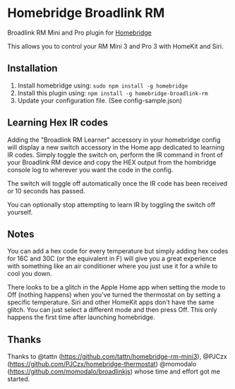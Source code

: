# Homebridge Broadlink RM

Broadlink RM Mini and Pro plugin for [Homebridge](https://github.com/nfarina/homebridge)

This allows you to control your RM Mini 3 and Pro 3 with HomeKit and Siri.

## Installation

1. Install homebridge using: `sudo npm install -g homebridge`
2. Install this plugin using: `npm install -g homebridge-broadlink-rm`
3. Update your configuration file. (See config-sample.json)

## Learning Hex IR codes

Adding the "Broadlink RM Learner" accessory in your homebridge config will display a new switch accessory in the Home app dedicated to learning IR codes. Simply toggle the switch on, perform the IR command in front of your Broadlink RM device and copy the HEX output from the hombridge console log to wherever you want the code in the config.

The switch will toggle off automatically once the IR code has been received or 10 seconds has passed.

You can optionally stop attempting to learn IR by toggling the switch off yourself.

## Notes
You can add a hex code for every temperature but simply adding hex codes for 16C and 30C (or the equivalent in F) will give you a great experience with something like an air conditioner where you just use it for a while to cool you down.

There looks to be a glitch in the Apple Home app when setting the mode to Off (nothing happens) when you've turned the thermostat on by setting a specific temperature. Siri and other HomeKit apps don't have the same glitch. You can just select a different mode and then press Off. This only happens the first time after launching homebridge.

## Thanks
Thanks to @tattn (https://github.com/tattn/homebridge-rm-mini3), @PJCzx (https://github.com/PJCzx/homebridge-thermostat) @momodalo (https://github.com/momodalo/broadlinkjs) whose time and effort got me started.
